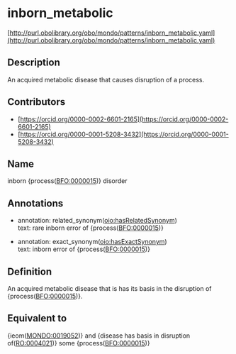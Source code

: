 # inborn_metabolic 

[http://purl.obolibrary.org/obo/mondo/patterns/inborn_metabolic.yaml](http://purl.obolibrary.org/obo/mondo/patterns/inborn_metabolic.yaml)
## Description 

An acquired metabolic disease that causes disruption of a process.
## Contributors 
* [https://orcid.org/0000-0002-6601-2165](https://orcid.org/0000-0002-6601-2165) 
* [https://orcid.org/0000-0001-5208-3432](https://orcid.org/0000-0001-5208-3432) 
## Name 

inborn {process\([BFO:0000015](http://purl.obolibrary.org/obo/BFO_0000015)\)} disorder

## Annotations 

* annotation: related_synonym\([oio:hasRelatedSynonym](http://purl.obolibrary.org/obo/oio_hasRelatedSynonym)\)  
text: rare inborn error of {process\([BFO:0000015](http://purl.obolibrary.org/obo/BFO_0000015)\)}

* annotation: exact_synonym\([oio:hasExactSynonym](http://purl.obolibrary.org/obo/oio_hasExactSynonym)\)  
text: inborn error of {process\([BFO:0000015](http://purl.obolibrary.org/obo/BFO_0000015)\)}

## Definition 

An acquired metabolic disease that is has its basis in the disruption of {process\([BFO:0000015](http://purl.obolibrary.org/obo/BFO_0000015)\)}.

## Equivalent to 

{ieom\([MONDO:0019052](http://purl.obolibrary.org/obo/MONDO_0019052)\)} and {disease has basis in disruption of\([RO:0004021](http://purl.obolibrary.org/obo/RO_0004021)\)} some {process\([BFO:0000015](http://purl.obolibrary.org/obo/BFO_0000015)\)}

